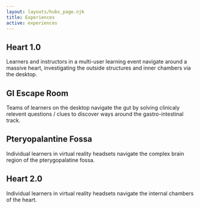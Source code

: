 ```yaml
---
layout: layouts/hubs_page.njk
title: Experiences
active: experiences 
---
```


  

## Heart 1.0 

Learners and instructors in a multi-user learning event navigate around a massive heart, investigating the outside structures and inner chambers via the desktop.


## GI Escape Room

Teams of learners on the desktop navigate the gut by solving clinicaly relevent questions / clues to discover ways around the gastro-intestinal track.


## Pteryopalantine Fossa 

Individual learners in virtual reality headsets navigate the complex brain region of the pterygopalatine fossa. 



## Heart 2.0

Individual learners in virtual reality headsets navigate the internal chambers of the heart. 
